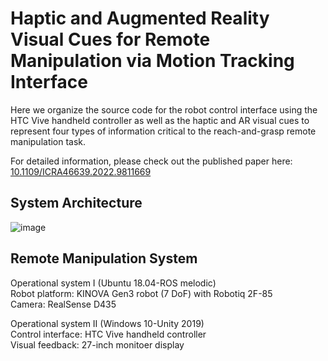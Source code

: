 # Haptic and Augmented Reality Visual Cues for Remote Manipulation via Motion Tracking Interface
Here we organize the source code for the robot control interface using the HTC Vive handheld controller as well as the haptic and AR visual cues to represent four types of information critical to the reach-and-grasp remote manipulation task. 

For detailed information, please check out the published paper here: [10.1109/ICRA46639.2022.9811669](https://ieeexplore.ieee.org/abstract/document/9811669)

## System Architecture
![image](https://github.com/tclin0207/Haptic-AR/blob/main/SystemArchitecture.jpg)

## Remote Manipulation System
Operational system I (Ubuntu 18.04-ROS melodic)\
Robot platform: KINOVA Gen3 robot (7 DoF) with Robotiq 2F-85\
Camera: RealSense D435

Operational system II (Windows 10-Unity 2019)\
Control interface: HTC Vive handheld controller\
Visual feedback: 27-inch monitoer display
